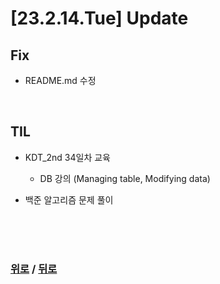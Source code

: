 # [23.2.14.Tue] Update

## Fix
* README.md 수정


<br>

## TIL
* KDT_2nd 34일차 교육
  * DB 강의 (Managing table, Modifying data)

* 백준 알고리즘 문제 풀이



  


<br>

<br>

<br>

### [위로](#23214tue-update) / [뒤로](/Update/README.md/#update)